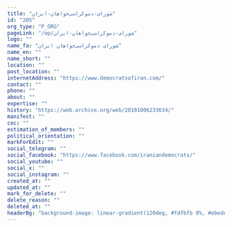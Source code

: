 ```yaml
---
title: "شورای-دموکراسی‌خواهان-ایران"
id: "205"
org_type: "P_ORG"
pageLink: "/op/شورای-دموکراسی‌خواهان-ایران"
logo: ""
name_fa: "شورای دموکراسی‌خواهان ایران"
name_en: ""
name_short: ""
location: ""
post_location: ""
internetAddress: "https://www.democratsofiran.com/"
contact: ""
phone: ""
about: ""
expertise: ""
history: "https://web.archive.org/web/20181006233634/"
manifest: ""
coc: ""
estimation_of_members: ""
political_orientation: ""
markForEdit: ""
social_telegram: ""
social_facebook: "https://www.facebook.com/iraniandemocrats/"
social_youtube: ""
social_x: ""
social_instagram: ""
created_at: ""
updated_at: ""
mark_for_delete: ""
delete_reason: ""
deleted_at: ""
headerBg: "background-image: linear-gradient(120deg, #fdfbfb 0%, #ebedee 100%);"
---
```

